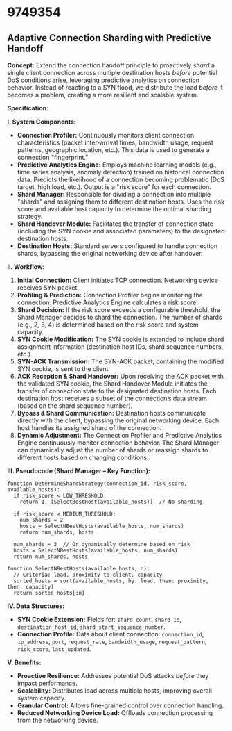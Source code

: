 # 9749354

## Adaptive Connection Sharding with Predictive Handoff

**Concept:** Extend the connection handoff principle to proactively *shard* a single client connection across multiple destination hosts *before* potential DoS conditions arise, leveraging predictive analytics on connection behavior. Instead of reacting to a SYN flood, we distribute the load *before* it becomes a problem, creating a more resilient and scalable system.

**Specification:**

**I. System Components:**

*   **Connection Profiler:** Continuously monitors client connection characteristics (packet inter-arrival times, bandwidth usage, request patterns, geographic location, etc.).  This data is used to generate a connection "fingerprint."
*   **Predictive Analytics Engine:**  Employs machine learning models (e.g., time series analysis, anomaly detection) trained on historical connection data.  Predicts the likelihood of a connection becoming problematic (DoS target, high load, etc.). Output is a "risk score" for each connection.
*   **Shard Manager:**  Responsible for dividing a connection into multiple "shards" and assigning them to different destination hosts.  Uses the risk score and available host capacity to determine the optimal sharding strategy.
*   **Shard Handover Module:**  Facilitates the transfer of connection state (including the SYN cookie and associated parameters) to the designated destination hosts.
*   **Destination Hosts:** Standard servers configured to handle connection shards, bypassing the original networking device after handover.

**II.  Workflow:**

1.  **Initial Connection:** Client initiates TCP connection. Networking device receives SYN packet.
2.  **Profiling & Prediction:** Connection Profiler begins monitoring the connection. Predictive Analytics Engine calculates a risk score.
3.  **Shard Decision:** If the risk score exceeds a configurable threshold, the Shard Manager decides to shard the connection.  The number of shards (e.g., 2, 3, 4) is determined based on the risk score and system capacity.
4.  **SYN Cookie Modification:** The SYN cookie is extended to include shard assignment information (destination host IDs, shard sequence numbers, etc.).
5.  **SYN-ACK Transmission:**  The SYN-ACK packet, containing the modified SYN cookie, is sent to the client.
6.  **ACK Reception & Shard Handover:** Upon receiving the ACK packet with the validated SYN cookie, the Shard Handover Module initiates the transfer of connection state to the designated destination hosts.  Each destination host receives a subset of the connection’s data stream (based on the shard sequence number).
7.  **Bypass & Shard Communication:**  Destination hosts communicate directly with the client, bypassing the original networking device. Each host handles its assigned shard of the connection.
8.  **Dynamic Adjustment:**  The Connection Profiler and Predictive Analytics Engine continuously monitor connection behavior.  The Shard Manager can dynamically adjust the number of shards or reassign shards to different hosts based on changing conditions.

**III. Pseudocode (Shard Manager – Key Function):**

```
function DetermineShardStrategy(connection_id, risk_score, available_hosts):
  if risk_score < LOW_THRESHOLD:
    return 1, [SelectBestHost(available_hosts)]  // No sharding

  if risk_score < MEDIUM_THRESHOLD:
    num_shards = 2
    hosts = SelectNBestHosts(available_hosts, num_shards)
    return num_shards, hosts

  num_shards = 3  // Or dynamically determine based on risk
  hosts = SelectNBestHosts(available_hosts, num_shards)
  return num_shards, hosts

function SelectNBestHosts(available_hosts, n):
  // Criteria: load, proximity to client, capacity
  sorted_hosts = sort(available_hosts, by: load, then: proximity, then: capacity)
  return sorted_hosts[:n]
```

**IV. Data Structures:**

*   **SYN Cookie Extension:** Fields for: `shard_count`, `shard_id`, `destination_host_id`, `shard_start_sequence_number`.
*   **Connection Profile:** Data about client connection:  `connection_id`, `ip_address`, `port`, `request_rate`, `bandwidth_usage`, `request_pattern`, `risk_score`, `last_updated`.

**V. Benefits:**

*   **Proactive Resilience:** Addresses potential DoS attacks *before* they impact performance.
*   **Scalability:**  Distributes load across multiple hosts, improving overall system capacity.
*   **Granular Control:**  Allows fine-grained control over connection handling.
*   **Reduced Networking Device Load:**  Offloads connection processing from the networking device.
